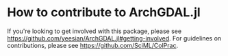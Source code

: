 # How to contribute to ArchGDAL.jl

If you're looking to get involved with this package, please see https://github.com/yeesian/ArchGDAL.jl#getting-involved. For guidelines on contributions, please see https://github.com/SciML/ColPrac.
